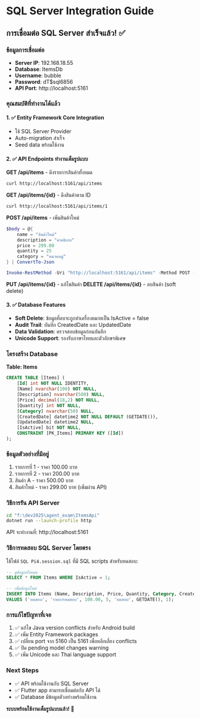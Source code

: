 # SQL Server Integration Guide

## การเชื่อมต่อ SQL Server สำเร็จแล้ว! ✅

### ข้อมูลการเชื่อมต่อ
- **Server IP**: 192.168.18.55  
- **Database**: ItemsDb
- **Username**: bubble
- **Password**: dT$sql6856
- **API Port**: http://localhost:5161

### คุณสมบัติที่ทำงานได้แล้ว

#### 1. ✅ Entity Framework Core Integration
- ใช้ SQL Server Provider
- Auto-migration สำเร็จ
- Seed data พร้อมใช้งาน

#### 2. ✅ API Endpoints ทำงานเต็มรูปแบบ

**GET /api/items** - ดึงรายการสินค้าทั้งหมด
```bash
curl http://localhost:5161/api/items
```

**GET /api/items/{id}** - ดึงสินค้าตาม ID
```bash
curl http://localhost:5161/api/items/1
```

**POST /api/items** - เพิ่มสินค้าใหม่
```powershell
$body = @{
    name = "สินค้าใหม่"
    description = "คำอธิบาย"
    price = 299.00
    quantity = 25
    category = "หมวดหมู่"
} | ConvertTo-Json

Invoke-RestMethod -Uri "http://localhost:5161/api/items" -Method POST -Body $body -ContentType "application/json"
```

**PUT /api/items/{id}** - แก้ไขสินค้า
**DELETE /api/items/{id}** - ลบสินค้า (soft delete)

#### 3. ✅ Database Features
- **Soft Delete**: ข้อมูลที่ลบจะถูกทำเครื่องหมายเป็น IsActive = false
- **Audit Trail**: บันทึก CreatedDate และ UpdatedDate
- **Data Validation**: ตรวจสอบข้อมูลก่อนบันทึก
- **Unicode Support**: รองรับภาษาไทยและตัวอักษรพิเศษ

### โครงสร้าง Database

**Table: Items**
```sql
CREATE TABLE [Items] (
    [Id] int NOT NULL IDENTITY,
    [Name] nvarchar(100) NOT NULL,
    [Description] nvarchar(500) NULL,
    [Price] decimal(18,2) NOT NULL,
    [Quantity] int NOT NULL,
    [Category] nvarchar(50) NULL,
    [CreatedDate] datetime2 NOT NULL DEFAULT (GETDATE()),
    [UpdatedDate] datetime2 NULL,
    [IsActive] bit NOT NULL,
    CONSTRAINT [PK_Items] PRIMARY KEY ([Id])
);
```

### ข้อมูลตัวอย่างที่มีอยู่
1. รายการที่ 1 - ราคา 100.00 บาท
2. รายการที่ 2 - ราคา 200.00 บาท  
3. สินค้า A - ราคา 500.00 บาท
4. สินค้าใหม่ - ราคา 299.00 บาท (เพิ่มผ่าน API)

### วิธีการรัน API Server

```bash
cd "f:\dev2025\agent_exam\ItemsApi"
dotnet run --launch-profile http
```

API จะทำงานที่: http://localhost:5161

### วิธีการทดสอบ SQL Server โดยตรง

ใช้ไฟล์ `SQL Pi4.session.sql` ที่มี SQL scripts สำหรับทดสอบ:

```sql
-- ดูข้อมูลทั้งหมด
SELECT * FROM Items WHERE IsActive = 1;

-- เพิ่มข้อมูลใหม่
INSERT INTO Items (Name, Description, Price, Quantity, Category, CreatedDate, IsActive)
VALUES ('ทดสอบ', 'รายการทดสอบ', 100.00, 5, 'ทดสอบ', GETDATE(), 1);
```

### การแก้ไขปัญหาที่เจอ
1. ✅ แก้ไข Java version conflicts สำหรับ Android build
2. ✅ เพิ่ม Entity Framework packages
3. ✅ เปลี่ยน port จาก 5160 เป็น 5161 เพื่อหลีกเลี่ยง conflicts
4. ✅ ปิด pending model changes warning
5. ✅ เพิ่ม Unicode และ Thai language support

### Next Steps
- ✅ API พร้อมใช้งานกับ SQL Server
- ✅ Flutter app สามารถเชื่อมต่อกับ API ได้
- ✅ Database มีข้อมูลตัวอย่างพร้อมใช้งาน

**ระบบพร้อมใช้งานเต็มรูปแบบแล้ว! 🎉**
